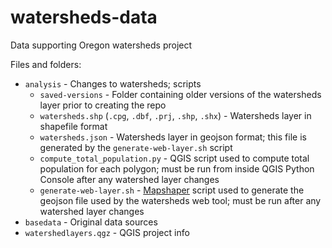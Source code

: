 # watersheds-data
Data supporting Oregon watersheds project

Files and folders:

* ```analysis``` - Changes to watersheds; scripts
    * ```saved-versions``` - Folder containing older versions of the watersheds layer prior to creating the repo
    * ```watersheds.shp``` (```.cpg```, ```.dbf```, ```.prj```, ```.shp```, ```.shx```) - Watersheds layer in shapefile format
    * ```watersheds.json``` - Watersheds layer in geojson format; this file is generated by the ```generate-web-layer.sh``` script
    * ```compute_total_population.py``` - QGIS script used to compute total population for each polygon; must be run from inside QGIS Python Console after any watershed  layer changes
    * ```generate-web-layer.sh``` - [Mapshaper](https://mapshaper.org/) script used to generate the geojson file used by the watersheds web tool; must be run after any watershed layer changes
* ```basedata``` - Original data sources
* ```watershedlayers.qgz``` - QGIS project info
